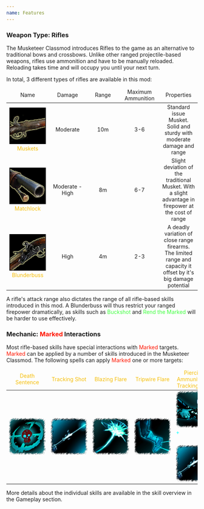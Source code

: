 ```yaml
---
name: Features
---
```


<h3> Weapon Type: Rifles </h3>
The Musketeer Classmod introduces Rifles to the game as an alternative to traditional bows and crossbows.
Unlike other ranged projectile-based weapons, rifles use ammonition and have to be manually reloaded. Reloading takes time and will
occupy you until your next turn.

In total, 3 different types of rifles are available in this mod:

<table class="features-weapontypes" style="width: auto;">
<thead>
    <tr>
        <td style="width: 100px; text-align: center;">Name</td>
        <td style="width: 100px; text-align: center;">Damage</td>
        <td style="width: 100px; text-align: center;">Range</td>
        <td style="width: 100px; text-align: center;">Maximum Ammunition</td>
        <td style="width: 100px; text-align: center;">Properties</td>
    </tr>
</thead>
  <tr style="text-align: center;">
    <td style="color: #f5be0a;"><img style=" min-width:96px; min-height:96px; width: auto; height: 96px; max-width: fit-content;" src="/media/skills/wpn_musket_icon.png"><br>Muskets</td>
    <td>Moderate</td>
    <td>10m</td>
    <td>3-6</td>
    <td>Standard issue Musket. Solid and sturdy with moderate damage and range</td>
  </tr>
  <tr style="text-align: center;">
    <td style="color: #f5be0a;"><img style=" min-width:96px; min-height:96px; width: auto; height: 96px; max-width: fit-content;" src="/media/skills/wpn_matchlock_icon.png"><br>Matchlock</td>
    <td>Moderate - High</td>
    <td>8m</td>
    <td>6-7</td>
    <td>Slight deviation of the traditional Musket. With a slight advantage in firepower at the cost of range</td>
  </tr>
  <tr style="text-align: center;">
    <td style="color: #f5be0a;"><img style=" min-width:96px; min-height:96px; width: auto; height: 96px; max-width: fit-content;" src="/media/skills/wpn_blunderbuss_icon.png"><br>Blunderbuss</td>
    <td>High</td>
    <td>4m</td>
    <td>2-3</td>
    <td>A deadly variation of close range firearms. The limited range and capacity it offset by it's big damage potential</td>
  </tr>
</table>

A rifle's attack range also dictates the range of all rifle-based skills introduced in this mod. A Blunderbuss will thus restrict your ranged firepower dramatically, as skills 
such as <font style="color: #41ff41;">Buckshot</font> and <font style="color: #41ff41;">Rend the Marked</font> will be harder to use effectively.

<h3> Mechanic: <font style="color: #ff1500;">Marked</font> Interactions </h3>

Most rifle-based skills have special interactions with <font style="color: #ff1500;">Marked</font> targets. <font style="color: #ff1500;">Marked</font> can be applied by a number of skills
introduced in the Musketeer Classmod.
The following spells can apply <font style="color: #ff1500;">Marked</font> one or more targets:

<table class="features-marking-skills" style="width: auto; ">
<thead>
    <tr>
        <td style="width: 120px; text-align: center; color: #f5be0a;">Death Sentence</td>
        <td style="width: 120px; text-align: center; color: #f5be0a;">Tracking Shot</td>
        <td style="width: 120px; text-align: center; color: #f5be0a;">Blazing Flare</td>
        <td style="width: 120px; text-align: center; color: #f5be0a;">Tripwire Flare</td>
        <td style="width: 250px; text-align: center; color: #f5be0a;">Piercing Ammunition + Tracking Shot</td>
    </tr>
</thead>
  <tr>
    <td><img style=" min-width:96px; min-height:96px; width: auto; height: 96px; max-width: fit-content;" src="/media/skills/MarkTarget.png"></td>
    <td><img style=" min-width:96px; min-height:96px; width: auto; height: 96px; max-width: fit-content;" src="/media/skills/TrackingShot.png"></td>
    <td><img style=" min-width:96px; min-height:96px; width: auto; height: 96px; max-width: fit-content;" src="/media/skills/BlazingFlare.png"></td>
    <td><img style=" min-width:96px; min-height:96px; width: auto; height: 96px; max-width: fit-content;" src="/media/skills/TripWireFlare.png"></td>
    <td><img style=" min-width:96px; min-height:96px; width: auto; height: 96px; max-width: fit-content;" src="/media/skills/Reload_Piercing.png"> <font style="vertical-align: 150%; color: #00ffff;">+</font> <img style=" min-width:96px; min-height:96px; width: auto; height: 96px; max-width: fit-content;" src="/media/skills/TrackingShot.png"></td>
  </tr>
</table>

More details about the individual skills are available in the skill overview in the Gameplay section.